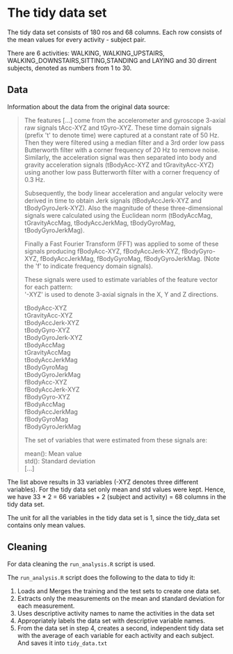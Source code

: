# The tidy data set

The tidy data set consists of 180 ros and 68 columns.
Each row consists of the mean values for every activity - subject pair.

There are 6 activities: WALKING, WALKING_UPSTAIRS, WALKING_DOWNSTAIRS,SITTING,STANDING and LAYING
and 30 dirrent subjects, denoted as numbers from 1 to 30.

## Data

Information about the data from the original data source:
>The features [...] come from the accelerometer and gyroscope 3-axial raw signals tAcc-XYZ and tGyro-XYZ. These time domain signals (prefix 't' to denote time) were captured at a constant rate of 50 Hz. Then they were filtered using a median filter and a 3rd order low pass Butterworth filter with a corner frequency of 20 Hz to remove noise. Similarly, the acceleration signal was then separated into body and gravity acceleration signals (tBodyAcc-XYZ and tGravityAcc-XYZ) using another low pass Butterworth filter with a corner frequency of 0.3 Hz. 
>
>Subsequently, the body linear acceleration and angular velocity were derived in time to obtain Jerk signals (tBodyAccJerk-XYZ and tBodyGyroJerk-XYZ). Also the magnitude of these three-dimensional signals were calculated using the Euclidean norm (tBodyAccMag, tGravityAccMag, tBodyAccJerkMag, tBodyGyroMag, tBodyGyroJerkMag). 
>
>Finally a Fast Fourier Transform (FFT) was applied to some of these signals producing fBodyAcc-XYZ, fBodyAccJerk-XYZ, fBodyGyro-XYZ, fBodyAccJerkMag, fBodyGyroMag, fBodyGyroJerkMag. (Note the 'f' to indicate frequency domain signals). 
>
>These signals were used to estimate variables of the feature vector for each pattern:    
>'-XYZ' is used to denote 3-axial signals in the X, Y and Z directions.
>
>tBodyAcc-XYZ  
>tGravityAcc-XYZ  
>tBodyAccJerk-XYZ  
>tBodyGyro-XYZ  
>tBodyGyroJerk-XYZ  
>tBodyAccMag  
>tGravityAccMag  
>tBodyAccJerkMag  
>tBodyGyroMag  
>tBodyGyroJerkMag  
>fBodyAcc-XYZ  
>fBodyAccJerk-XYZ  
>fBodyGyro-XYZ  
>fBodyAccMag  
>fBodyAccJerkMag  
>fBodyGyroMag  
>fBodyGyroJerkMag  
>  
>The set of variables that were estimated from these signals are:  
>  
>mean(): Mean value  
>std(): Standard deviation  
>[...]

The list above results in 33 variables (-XYZ denotes three different variables). For the tidy data set only mean and std values were kept. 
Hence, we have 33 * 2 = 66 variables + 2 (subject and activity) = 68 columns in the tidy data set.

The unit for all the variables in the tidy data set is 1, since the tidy_data set contains only mean values.

## Cleaning
For data cleaning the `run_analysis.R` script is used.

The `run_analysis.R` script does the following to the data to tidy it:
1. Loads and Merges the training and the test sets to create one data set.
2. Extracts only the measurements on the mean and standard deviation for each measurement.
3. Uses descriptive activity names to name the activities in the data set
4. Appropriately labels the data set with descriptive variable names.
5. From the data set in step 4, creates a second, independent tidy data set with the average of each variable for each activity and each subject. And saves it into `tidy_data.txt`

